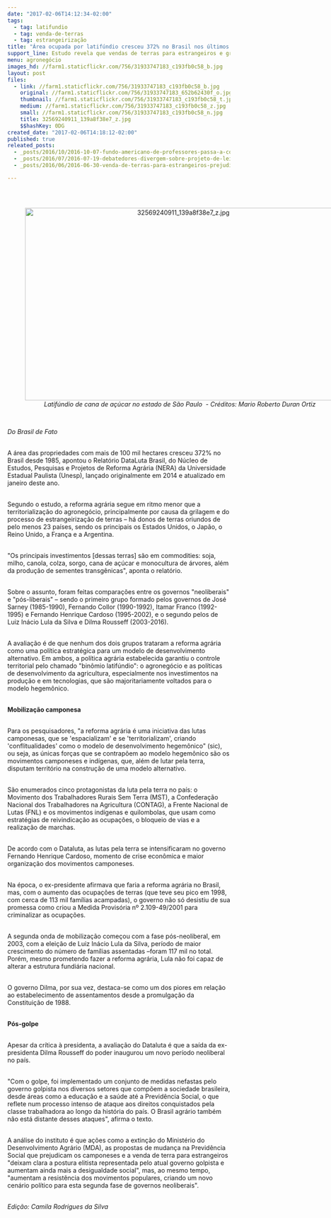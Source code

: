 ```yaml
---
date: "2017-02-06T14:12:34-02:00"
tags:
  - tag: latifundio
  - tag: venda-de-terras
  - tag: estrangeirização
title: "Área ocupada por latifúndio cresceu 372% no Brasil nos últimos 30 anos"
support_line: Estudo revela que vendas de terras para estrangeiros e grilagem são os principais motivos da concentração fundiária
menu: agronegócio
images_hd: //farm1.staticflickr.com/756/31933747183_c193fb0c58_b.jpg
layout: post
files:
  - link: //farm1.staticflickr.com/756/31933747183_c193fb0c58_b.jpg
    original: //farm1.staticflickr.com/756/31933747183_652b62430f_o.jpg
    thumbnail: //farm1.staticflickr.com/756/31933747183_c193fb0c58_t.jpg
    medium: //farm1.staticflickr.com/756/31933747183_c193fb0c58_z.jpg
    small: //farm1.staticflickr.com/756/31933747183_c193fb0c58_n.jpg
    title: 32569240911_139a8f38e7_z.jpg
    $$hashKey: 0DG
created_date: "2017-02-06T14:18:12-02:00"
published: true
releated_posts:
  - _posts/2016/10/2016-10-07-fundo-americano-de-professores-passa-a-controlar-270-mil-hectares-no-brasil.md
  - _posts/2016/07/2016-07-19-debatedores-divergem-sobre-projeto-de-lei-que-regula-compra-de-terras-por-estrangeiros.md
  - _posts/2016/06/2016-06-30-venda-de-terras-para-estrangeiros-prejudica-a-soberania-nacional-e-dificulta-acesso-a-terra-avaliam-especialistas.md

---
```

<p>&nbsp;</p>

<div style="text-align:center">
<figure class="image" style="display:inline-block"><img alt="32569240911_139a8f38e7_z.jpg" height="435" src="//farm1.staticflickr.com/756/31933747183_c193fb0c58_b.jpg" width="700" />
<figcaption><em>Latif&uacute;ndio de cana de a&ccedil;&uacute;car no estado de S&atilde;o Paulo &nbsp;- Cr&eacute;ditos: Mario Roberto Duran Ortiz</em></figcaption>
</figure>
</div>

<p><br />
<em>Do&nbsp;Brasil de Fato</em></p>

<p><br />
A área das propriedades com mais de 100 mil hectares cresceu 372% no Brasil desde 1985, apontou o Relat&oacute;rio DataLuta Brasil, do N&uacute;cleo de Estudos, Pesquisas e Projetos de Reforma Agr&aacute;ria (NERA) da Universidade Estadual Paulista (Unesp), lan&ccedil;ado originalmente em 2014 e atualizado em janeiro deste ano.</p>

<p><br />
Segundo o estudo, a reforma agr&aacute;ria segue em ritmo menor que a territorialização do agronegócio, principalmente por causa da grilagem e do processo de estrangeirização de terras &ndash; h&aacute; donos de terras oriundos de pelo menos 23 pa&iacute;ses, sendo os principais os Estados Unidos, o Jap&atilde;o, o Reino Unido, a Fran&ccedil;a e a Argentina.</p>

<p><br />
&quot;Os principais investimentos [dessas terras] são em commodities: soja, milho, canola, colza, sorgo, cana de açúcar e monocultura de árvores, além da produção de sementes transgênicas&quot;, aponta o relat&oacute;rio. &nbsp;&nbsp;</p>

<p><br />
Sobre o assunto, foram feitas compara&ccedil;&otilde;es entre os governos &quot;neoliberais&quot; e &quot;p&oacute;s-liberais&quot; &ndash; sendo o primeiro grupo formado pelos governos de Jos&eacute; Sarney (1985-1990), Fernando Collor (1990-1992), Itamar Franco (1992-1995) e Fernando Henrique Cardoso (1995-2002), e o segundo pelos de Luiz In&aacute;cio Lula da Silva e Dilma Rousseff (2003-2016). &nbsp; &nbsp; &nbsp;</p>

<p><br />
A avalia&ccedil;&atilde;o &eacute; de que nenhum dos dois grupos trataram a reforma agrária como uma política estratégica para um modelo de desenvolvimento alternativo. Em ambos, a pol&iacute;tica agr&aacute;ria estabelecida garantiu o controle territorial pelo chamado &quot;bin&ocirc;mio latif&uacute;ndio&quot;: o agronegócio e as políticas de desenvolvimento da agricultura, especialmente nos investimentos na produção e em tecnologias, que são majoritariamente voltados para o modelo hegemônico.</p>

<p><br />
<strong>Mobiliza&ccedil;&atilde;o camponesa</strong></p>

<p><br />
Para os pesquisadores, &quot;a reforma agrária é uma iniciativa das lutas camponesas, que se &#39;espacializam&#39; e se &#39;territorializam&#39;, criando &#39;conflitualidades&#39; como o modelo de desenvolvimento hegemônico&quot; (sic), ou seja, as únicas forças que se contrapõem ao modelo hegemônico são os movimentos camponeses e indígenas, que, al&eacute;m de lutar pela terra, disputam território na construção de uma modelo alternativo.</p>

<p><br />
S&atilde;o enumerados cinco protagonistas da luta pela terra no pa&iacute;s: o Movimento dos Trabalhadores Rurais Sem Terra (MST), a Confederação Nacional dos Trabalhadores na Agricultura (CONTAG), a Frente Nacional de Lutas (FNL) e os movimentos indígenas e quilombolas, que usam como estrat&eacute;gias de reivindica&ccedil;&atilde;o as ocupa&ccedil;&otilde;es, o bloqueio de vias e a realiza&ccedil;&atilde;o de marchas.</p>

<p><br />
De acordo com o Dataluta, as lutas pela terra se intensificaram no governo Fernando Henrique Cardoso, momento de crise econômica e maior organização dos movimentos camponeses.</p>

<p><br />
Na &eacute;poca, o ex-presidente afirmava que faria a reforma agrária no Brasil, mas, com o aumento das ocupações de terras (que teve seu pico em 1998, com cerca de 113 mil fam&iacute;lias acampadas), o governo n&atilde;o s&oacute; desistiu de sua promessa como criou a Medida Provisória n&ordm; 2.109-49/2001 para criminalizar as ocupações.</p>

<p><br />
A segunda onda de mobiliza&ccedil;&atilde;o começou com a fase pós-neoliberal, em 2003, com a eleição de Luiz Inácio Lula da Silva, per&iacute;odo de maior crescimento do n&uacute;mero de fam&iacute;lias assentadas &ndash;foram 117 mil no total. Por&eacute;m, mesmo prometendo fazer a reforma agrária, Lula n&atilde;o foi capaz de alterar a estrutura fundiária nacional.</p>

<p><br />
O governo Dilma, por sua vez, destaca-se como um dos piores em rela&ccedil;&atilde;o ao estabelecimento de assentamentos desde a promulgação da Constituição de 1988.&nbsp;</p>

<p><br />
<strong>P&oacute;s-golpe &nbsp; &nbsp; &nbsp; &nbsp; &nbsp; &nbsp; &nbsp; &nbsp; &nbsp; &nbsp; &nbsp;&nbsp;</strong></p>

<p><br />
Apesar da cr&iacute;tica &agrave; presidenta, a avalia&ccedil;&atilde;o do Dataluta &eacute; que a sa&iacute;da da ex-presidenta Dilma Rousseff do poder inaugurou um novo per&iacute;odo neoliberal no pa&iacute;s.</p>

<p><br />
&quot;Com o golpe, foi implementado um conjunto de medidas nefastas pelo governo golpista nos diversos setores que compõem a sociedade brasileira, desde áreas como a educação e a saúde até a Previdência Social, o que reflete num processo intenso de ataque aos direitos conquistados pela classe trabalhadora ao longo da história do país. O Brasil agrário também não está distante desses ataques&quot;, afirma o texto.</p>

<p><br />
A an&aacute;lise do instituto &eacute; que a&ccedil;&otilde;es como a extinção do Ministério do Desenvolvimento Agrário (MDA), as propostas de mudan&ccedil;a na Previd&ecirc;ncia Social que prejudicam os camponeses e a venda de terra para estrangeiros &quot;deixam clara a postura elitista representada pelo atual governo golpista e aumentam ainda mais a desigualdade social&quot;, mas, ao mesmo tempo, &quot;aumentam a resistência dos movimentos populares, criando um novo cenário político para esta segunda fase de governos neoliberais&quot;.</p>

<p><br />
<em>Edi&ccedil;&atilde;o: Camila Rodrigues da Silva</em></p>
